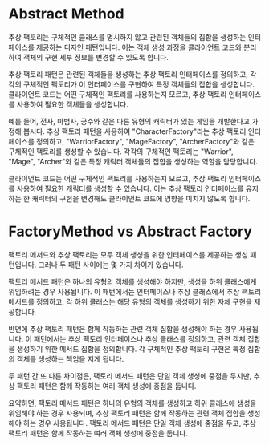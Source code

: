 # Abstract Method
추상 팩토리는 구체적인 클래스를 명시하지 않고 관련된 객체들의 집합을 생성하는 인터페이스를 제공하는 디자인 패턴입니다. 이는 객체 생성 과정을 클라이언트 코드와 분리하여 객체의 구현 세부 정보를 변경할 수 있도록 합니다.

추상 팩토리 패턴은 관련된 객체들을 생성하는 추상 팩토리 인터페이스를 정의하고, 각각의 구체적인 팩토리가 이 인터페이스를 구현하여 특정 객체들의 집합을 생성합니다. 클라이언트 코드는 어떤 구체적인 팩토리를 사용하는지 모르고, 추상 팩토리 인터페이스를 사용하여 필요한 객체들을 생성합니다.

예를 들어, 전사, 마법사, 궁수와 같은 다른 유형의 캐릭터가 있는 게임을 개발한다고 가정해 봅시다. 추상 팩토리 패턴을 사용하여 "CharacterFactory"라는 추상 팩토리 인터페이스를 정의하고, "WarriorFactory", "MageFactory", "ArcherFactory"와 같은 구체적인 팩토리를 생성할 수 있습니다. 각각의 구체적인 팩토리는 "Warrior", "Mage", "Archer"와 같은 특정 캐릭터 객체들의 집합을 생성하는 역할을 담당합니다.

클라이언트 코드는 어떤 구체적인 팩토리를 사용하는지 모르고, 추상 팩토리 인터페이스를 사용하여 필요한 캐릭터를 생성할 수 있습니다. 이는 추상 팩토리 인터페이스를 유지하는 한 캐릭터의 구현을 변경해도 클라이언트 코드에 영향을 미치지 않도록 합니다.
# FactoryMethod vs Abstract Factory
팩토리 메서드와 추상 팩토리는 모두 객체 생성을 위한 인터페이스를 제공하는 생성 패턴입니다. 그러나 두 패턴 사이에는 몇 가지 차이가 있습니다.

팩토리 메서드 패턴은 하나의 유형의 객체를 생성해야 하지만, 생성을 하위 클래스에게 위임하려는 경우 사용됩니다. 이 패턴에서는 인터페이스나 추상 클래스에서 추상 팩토리 메서드를 정의하고, 각 하위 클래스는 해당 유형의 객체를 생성하기 위한 자체 구현을 제공합니다.

반면에 추상 팩토리 패턴은 함께 작동하는 관련 객체 집합을 생성해야 하는 경우 사용됩니다. 이 패턴에서는 추상 팩토리 인터페이스나 추상 클래스를 정의하고, 관련 객체 집합을 생성하기 위한 메서드 집합을 정의합니다. 각 구체적인 추상 팩토리 구현은 특정 집합의 객체를 생성하는 책임을 지게 됩니다.

두 패턴 간 또 다른 차이점은, 팩토리 메서드 패턴은 단일 객체 생성에 중점을 두지만, 추상 팩토리 패턴은 함께 작동하는 여러 객체 생성에 중점을 둡니다.

요약하면, 팩토리 메서드 패턴은 하나의 유형의 객체를 생성하고 하위 클래스에 생성을 위임해야 하는 경우 사용되며, 추상 팩토리 패턴은 함께 작동하는 관련 객체 집합을 생성해야 하는 경우 사용됩니다. 팩토리 메서드 패턴은 단일 객체 생성에 중점을 두고, 추상 팩토리 패턴은 함께 작동하는 여러 객체 생성에 중점을 둡니다.